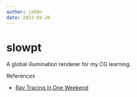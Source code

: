 ```yaml
---
author: ja50n
date: 2022-02-26
---
```


# slowpt

A global illumination renderer for my CG learning.

References

- [Ray Tracing in One Weekend](https://raytracing.github.io/books/RayTracingInOneWeekend.html)

